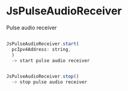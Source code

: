 
# JsPulseAudioReceiver

Pulse audio receiver


```js.js

JsPulseAudioReceiver.start(
  pcIpv4Address: string,
  )
  -> start pulse audio receiver


JsPulseAudioReceiver.stop()
  -> stop pulse audio receiver

```

